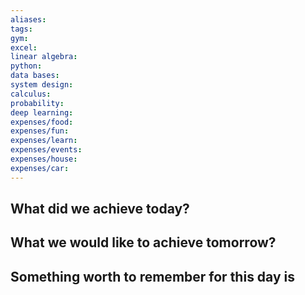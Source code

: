 ```yaml
---
aliases: 
tags: 
gym: 
excel: 
linear algebra: 
python: 
data bases: 
system design: 
calculus: 
probability: 
deep learning: 
expenses/food: 
expenses/fun: 
expenses/learn: 
expenses/events: 
expenses/house: 
expenses/car:
---
```

## What did we achieve today?



## What we would like to achieve tomorrow?



## Something worth to remember for this day is
